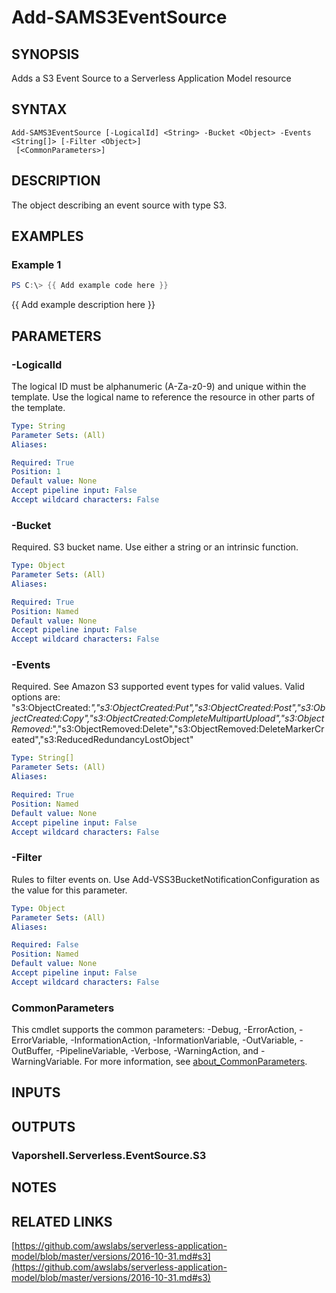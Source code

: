 # Add-SAMS3EventSource

## SYNOPSIS
Adds a S3 Event Source to a Serverless Application Model resource

## SYNTAX

```
Add-SAMS3EventSource [-LogicalId] <String> -Bucket <Object> -Events <String[]> [-Filter <Object>]
 [<CommonParameters>]
```

## DESCRIPTION
The object describing an event source with type S3.

## EXAMPLES

### Example 1
```powershell
PS C:\> {{ Add example code here }}
```

{{ Add example description here }}

## PARAMETERS

### -LogicalId
The logical ID must be alphanumeric (A-Za-z0-9) and unique within the template.
Use the logical name to reference the resource in other parts of the template.

```yaml
Type: String
Parameter Sets: (All)
Aliases:

Required: True
Position: 1
Default value: None
Accept pipeline input: False
Accept wildcard characters: False
```

### -Bucket
Required.
S3 bucket name.
Use either a string or an intrinsic function.

```yaml
Type: Object
Parameter Sets: (All)
Aliases:

Required: True
Position: Named
Default value: None
Accept pipeline input: False
Accept wildcard characters: False
```

### -Events
Required.
See Amazon S3 supported event types for valid values.
Valid options are: "s3:ObjectCreated:*","s3:ObjectCreated:Put","s3:ObjectCreated:Post","s3:ObjectCreated:Copy","s3:ObjectCreated:CompleteMultipartUpload","s3:ObjectRemoved:*","s3:ObjectRemoved:Delete","s3:ObjectRemoved:DeleteMarkerCreated","s3:ReducedRedundancyLostObject"

```yaml
Type: String[]
Parameter Sets: (All)
Aliases:

Required: True
Position: Named
Default value: None
Accept pipeline input: False
Accept wildcard characters: False
```

### -Filter
Rules to filter events on.
Use Add-VSS3BucketNotificationConfiguration as the value for this parameter.

```yaml
Type: Object
Parameter Sets: (All)
Aliases:

Required: False
Position: Named
Default value: None
Accept pipeline input: False
Accept wildcard characters: False
```

### CommonParameters
This cmdlet supports the common parameters: -Debug, -ErrorAction, -ErrorVariable, -InformationAction, -InformationVariable, -OutVariable, -OutBuffer, -PipelineVariable, -Verbose, -WarningAction, and -WarningVariable. For more information, see [about_CommonParameters](http://go.microsoft.com/fwlink/?LinkID=113216).

## INPUTS

## OUTPUTS

### Vaporshell.Serverless.EventSource.S3
## NOTES

## RELATED LINKS

[https://github.com/awslabs/serverless-application-model/blob/master/versions/2016-10-31.md#s3](https://github.com/awslabs/serverless-application-model/blob/master/versions/2016-10-31.md#s3)


